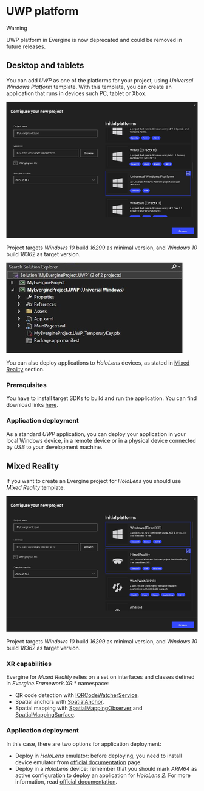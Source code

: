 # UWP platform

> [!WARNING]
> UWP platform in Evergine is now deprecated and could be removed in future releases.

## Desktop and tablets

You can add _UWP_ as one of the platforms for your project, using _Universal Windows Platform_ template. With this template, you can create an application that runs in devices such PC, tablet or Xbox.

![Create a new project](images/launcher-desktop.jpg)

Project targets _Windows 10_ build _16299_ as minimal version, and _Windows 10_ build _18362_ as target version.

![Project structure](images/project-structure.jpg)

You can also deploy applications to _HoloLens_ devices, as stated in [Mixed Reality](#Mixed-Reality) section.

### Prerequisites
You have to install target SDKs to build and run the application. You can find download links [here](https://developer.microsoft.com/en-us/windows/downloads/sdk-archive).

### Application deployment
As a standard _UWP_ application, you can deploy your application in your local Windows device, in a remote device or in a physical device connected by _USB_ to your development machine.

## <a name="Mixed-Reality"></a>Mixed Reality

If you want to create an Evergine project for _HoloLens_ you should use _Mixed Reality_ template.

![Create a new project](images/launcher-mixed-reality.jpg)

Project targets _Windows 10_ build _16299_ as minimal version, and _Windows 10_ build _18362_ as target version.

### XR capabilities
Evergine for _Mixed Reality_ relies on a set on interfaces and classes defined in _Evergine.Framework.XR.*_ namespace:
- QR code detection with [IQRCodeWatcherService](xref:Evergine.Framework.XR.QR.IQRCodeWatcherService). 
- Spatial anchors with [SpatialAnchor](xref:Evergine.Framework.XR.SpatialAnchors.SpatialAnchor).
- Spatial mapping with [SpatialMappingObserver](xref:Evergine.Framework.XR.SpatialMapping.SpatialMappingObserver) and [SpatialMappingSurface](xref:Evergine.Framework.XR.SpatialMapping.SpatialMappingSurface).

### Application deployment
In this case, there are two options for application deployment: 
- Deploy in _HoloLens_ emulator: before deploying, you need to install device emulator from [official documentation](https://docs.microsoft.com/en-us/windows/mixed-reality/develop/advanced-concepts/hololens-emulator-archive) page.
- Deploy in a _HoloLens_ device: remember that you should mark _ARM64_ as active configuration to deploy an application for _HoloLens 2_. For more information, read [official documentation](https://docs.microsoft.com/en-us/windows/mixed-reality/develop/advanced-concepts/using-visual-studio?tabs=hl2).